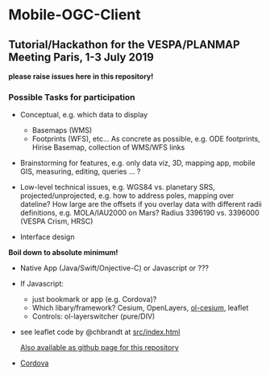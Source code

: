 # Mobile-OGC-Client

## Tutorial/Hackathon for the VESPA/PLANMAP Meeting Paris, 1-3 July 2019

**please raise issues here in this repository!**

### Possible Tasks for participation

- Conceptual, e.g. which data to display
  - Basemaps (WMS)
  - Footprints (WFS), etc... 
  As concrete as possible, e.g. ODE footprints, Hirise Basemap, collection of WMS/WFS links

- Brainstorming for features, e.g. only data viz, 3D, mapping app, mobile GIS, measuring, editing, queries ... ?

- Low-level technical issues, e.g. WGS84 vs. planetary SRS, projected/unprojected, e.g. how to address poles, mapping over dateline?
  How large are the offsets if you overlay data with different radii definitions, e.g. MOLA/IAU2000 on Mars?
  Radius 3396190 vs. 3396000 (VESPA Crism, HRSC)

- Interface design

**Boil down to absolute minimum!**

- Native App (Java/Swift/Onjective-C) or Javascript or ???

- If Javascript:
  - just bookmark or app (e.g. Cordova)?
  - Which libary/framework? Cesium, OpenLayers, [ol-cesium](https://openlayers.org/ol-cesium/), leaflet
  - Controls: ol-layerswitcher (pure/DIV)
  
- see leaflet code by @chbrandt at [src/index.html](src/index.html)

  [Also available as github page for this repository](https://swalterfub.github.io/mobile-ogc-client/)

- [Cordova](./cordova-howto.md)

